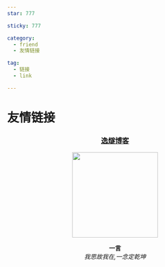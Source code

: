 ```yaml
---
star: 777

sticky: 777

category: 
  - friend
  - 友情链接

tag:
  - 链接
  - link

---
```


# 友情链接

<div align="center">

### [逸燧博客](https://escaped.icu)

<img src="/1.png" height="200px" width="200px" />

<br>

**一言**
<br>
*我思故我在,一念定乾坤*


</div>